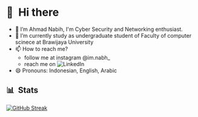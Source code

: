 # 👋 &nbsp;Hi there
- 👀 I’m Ahmad Nabih, I'm Cyber Security and Networking enthusiast. 
- 🌱 I’m currently study as undergraduate student of Faculty of computer scinece at Brawijaya University
- 📫 How to reach me? 
  - follow me at instagram @im.nabh_
  - reach me on ![LinkedIn](www.linkedin.com/in/ahmad-nabih-baril-hilmy)
- 😄 Pronouns: Indonesian, English, Arabic
## 📊 &nbsp;Stats
[![GitHub Streak](https://streak-stats.demolab.com?user=itsnabih&theme=whatsapp-light&date_format=j%2Fn%5B%2FY%5D)](https://git.io/streak-stats)

<!---
itsnabih/itsnabih is a ✨ special ✨ repository because its `README.md` it's everything about 'ME'.
--->
